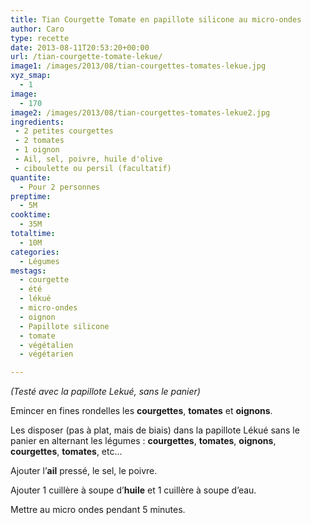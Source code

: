 ```yaml
---
title: Tian Courgette Tomate en papillote silicone au micro-ondes
author: Caro
type: recette
date: 2013-08-11T20:53:20+00:00
url: /tian-courgette-tomate-lekue/
image1: /images/2013/08/tian-courgettes-tomates-lekue.jpg
xyz_smap:
  - 1
image:
  - 170
image2: /images/2013/08/tian-courgettes-tomates-lekue2.jpg
ingredients:
 - 2 petites courgettes
 - 2 tomates
 - 1 oignon
 - Ail, sel, poivre, huile d'olive
 - ciboulette ou persil (facultatif)
quantite:
  - Pour 2 personnes
preptime:
  - 5M
cooktime:
  - 35M
totaltime:
  - 10M
categories:
  - Légumes
mestags:
  - courgette
  - été
  - lékué
  - micro-ondes
  - oignon
  - Papillote silicone
  - tomate
  - végétalien
  - végétarien

---
```

_(Testé avec la papillote Lekué, sans le panier)_

Emincer en fines rondelles les **courgettes**, **tomates** et **oignons**.

Les disposer (pas à plat, mais de biais) dans la papillote Lékué sans le panier en alternant les légumes : **courgettes**, **tomates**, **oignons**, **courgettes**, **tomates**, etc&#8230;

Ajouter l&rsquo;**ail** pressé, le sel, le poivre.

Ajouter 1 cuillère à soupe d&rsquo;**huile** et 1 cuillère à soupe d&rsquo;eau.

Mettre au micro ondes pendant 5 minutes.
